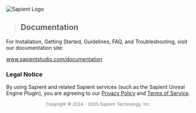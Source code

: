 
![Sapient Logo](Docs/assets/images/sapient_logo_colored.png)


> ## Documentation

For Installation, Getting Started, Guidelines, FAQ, and Troubleshooting, visit our documentation site:

www.sapientstudio.com/documentation

### Legal Notice
By using Sapient and related Sapient services (such as the Sapient Unreal Engine Plugin), you are agreeing to our [Privacy Policy](https://www.sapientstudio.com/) and [Terms of Service](https://www.sapientstudio.com/).


<div style="font-size: 12px; color: #777; text-align: center;">
  Copyright &copy; 2024 - 2025 Sapient Technology, Inc.
</div>